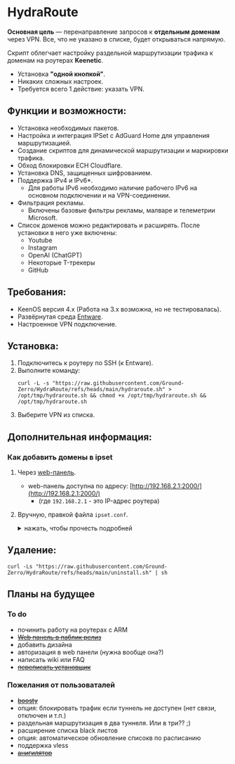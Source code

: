 # HydraRoute

**Основная цель** — перенаправление запросов к **отдельным доменам** через VPN. Все, что не указано в списке, будет открываться напрямую.

Скрипт облегчает настройку раздельной маршрутизации трафика к доменам на роутерах **Keenetic**.
- Установка **"одной кнопкой"**.
- Никаких сложных настроек.
- Требуется всего 1 действие: указать VPN.

## Функции и возможности:
- Установка необходимых пакетов.
- Настройка и интеграция IPSet с AdGuard Home для управления маршрутизацией.
- Создание скриптов для динамической маршрутизации и маркировки трафика.
- Обход блокировки ECH Cloudflare.
- Установка DNS, защищенных шифрованием.
- Поддержка IPv4 и IPv6*.
    * Для работы IPv6 необходимо наличие рабочего IPv6 на основном подключении и на VPN-соединении.
- Фильтрация рекламы.
    * Включены базовые фильтры рекламы, малваре и телеметрии Microsoft.
- Список доменов можно редактировать и расширять. После установки в него уже включены:
  - Youtube
  - Instagram
  - OpenAI (ChatGPT)
  - Некоторые T-трекеры
  - GitHub

## Требования:
- KeenOS версия 4.х (Работа на 3.х возможна, но не тестировалась).
- Развёрнутая среда [Entware](https://help.keenetic.com/hc/ru/articles/360021214160-Установка-системы-пакетов-репозитория-Entware-на-USB-накопитель).
- Настроенное VPN подключение.

## Установка:
1. Подключитесь к роутеру по SSH (к Entware).
2. Выполните команду:
    ```
    curl -L -s "https://raw.githubusercontent.com/Ground-Zerro/HydraRoute/refs/heads/main/hydraroute.sh" > /opt/tmp/hydraroute.sh && chmod +x /opt/tmp/hydraroute.sh && /opt/tmp/hydraroute.sh
    ```
3. Выберите VPN из списка.

## Дополнительная информация:
### Как добавить домены в ipset

1. Через [web-панель](https://github.com/Ground-Zerro/HydraRoute/tree/main/webpanel).
   - web-панель доступна по адресу: [http://192.168.2.1:2000/](http://192.168.2.1:2000/)
     * (где `192.168.2.1` - это IP-адрес роутера)

2. Вручную, правкой файла `ipset.conf`.

    <details>
    <summary>нажать, чтобы прочесть подробней</summary>
    
    1. Чтобы добавить домены для перенаправления, отредактируйте файл: `/opt/etc/AdGuardHome/ipset.conf`.
        ```
        nano /opt/etc/AdGuardHome/ipset.conf
        ```

        <details>
        <summary>Синтаксис файла ipset.conf (нажать, чтобы прочесть подробней)</summary>
    
        ```
        instagram.com,cdninstagram.com/bypass,bypass6
        openai.com,chatgpt.com/bypass,bypass6
        ```
        - В левой части через запятую указаны домены, требующие обхода.
        - Справа после слэша — ipset, в который AGH складывает результаты разрешения DNS-имён. В примере указаны созданные скриптом `ipset` для IPv4 и IPv6: `/bypass,bypass6`.
        - Можно указать всё в одну строчку, можно разделить логически на несколько строк, как в примере.
        - Домены третьего уровня и выше включаются сами, т.е. указание `intel.com` включает также `www.intel.com`, `download.intel.com` и прочее.
        </details>
    2. После добавления доменов необходимо перезапустить **AdGuard Home** командой:
        ```
        /opt/etc/init.d/S99adguardhome restart
        ```
    </details>

## Удаление:

    curl -Ls "https://raw.githubusercontent.com/Ground-Zerro/HydraRoute/refs/heads/main/uninstall.sh" | sh

## Планы на будущее
### To do
- починить работу на роутерах с ARM
- ~~[Web панель в паблик релиз](https://github.com/Ground-Zerro/HydraRoute/tree/main/webpanel)~~
- добавить дизайна
- авторизация в web панели (нужна вообще она?)
- написать wiki или FAQ
- ~~[переписать установщик](https://github.com/Ground-Zerro/HydraRoute/blob/main/hydraroute.sh)~~

### Пожелания от пользоваталей
- ~~[boosty](https://boosty.to/ground_zerro)~~
- опция: блокировать трафик если туннель не доступен (нет связи, отключен и т.п.)
- раздельная маршрутизация в два туннеля. Или в три?? ;)
- расширение списка black листов
- опция: автоматическое обновление списокв по расписанию
- поддержка vless
- ~~[анигилятор](https://github.com/Ground-Zerro/HydraRoute/blob/main/uninstall.sh)~~
